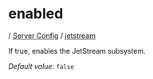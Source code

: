 # enabled

/ [Server Config](../../README.md) / [jetstream](../README.md) 

If true, enables the JetStream subsystem.

*Default value*: `false`
